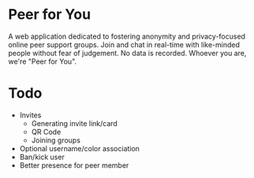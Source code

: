 # Peer for You

A web application dedicated to fostering anonymity and privacy-focused online peer support groups. Join and chat in real-time with like-minded people without fear of judgement. No data is recorded. Whoever you are, we're "Peer for You".

# Todo

- Invites
  - Generating invite link/card
  - QR Code
  - Joining groups
- Optional username/color association
- Ban/kick user
- Better presence for peer member

